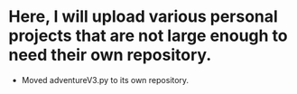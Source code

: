 # Here, I will upload various personal projects that are not large enough to need their own repository.

- Moved adventureV3.py to its own repository.
